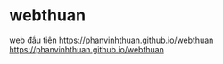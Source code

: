 # webthuan
web đầu tiên
https://phanvinhthuan.github.io/webthuan
https://phanvinhthuan.github.io/webthuan
